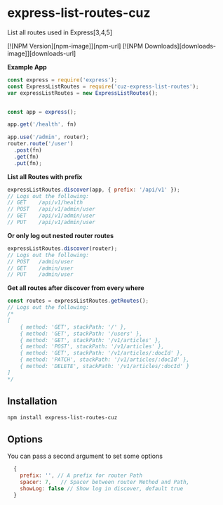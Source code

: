 # express-list-routes-cuz

  List all routes used in Express[3,4,5]

  [![NPM Version][npm-image]][npm-url]
  [![NPM Downloads][downloads-image]][downloads-url]

**Example App**
```js
const express = require('express');
const ExpressListRoutes = require('cuz-express-list-routes');
var expressListRoutes = new ExpressListRoutes();


const app = express();

app.get('/health', fn)

app.use('/admin', router);
router.route('/user')
  .post(fn)
  .get(fn)
  .put(fn);
``` 
**List all Routes with prefix**
```js
expressListRoutes.discover(app, { prefix: '/api/v1' });
// Logs out the following:
// GET    /api/v1/health
// POST   /api/v1/admin/user
// GET    /api/v1/admin/user
// PUT    /api/v1/admin/user
```
**Or only log out nested router routes**
```js
expressListRoutes.discover(router);
// Logs out the following:
// POST   /admin/user
// GET    /admin/user
// PUT    /admin/user
```
**Get all routes after discover from every where**
```js
const routes = expressListRoutes.getRoutes();
// Logs out the following:
/*
[
    { method: 'GET', stackPath: '/' },
    { method: 'GET', stackPath: '/users' },
    { method: 'GET', stackPath: '/v1/articles' },
    { method: 'POST', stackPath: '/v1/articles' },
    { method: 'GET', stackPath: '/v1/articles/:docId' },
    { method: 'PATCH', stackPath: '/v1/articles/:docId' },
    { method: 'DELETE', stackPath: '/v1/articles/:docId' }
]
*/
```

## Installation

```bash
npm install express-list-routes-cuz
```

## Options

You can pass a second argument to set some options

```js
  {
    prefix: '', // A prefix for router Path
    spacer: 7,   // Spacer between router Method and Path,
    showLog: false // Show log in discover, default true
  }
```